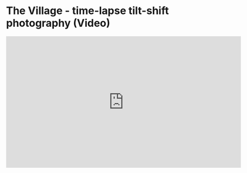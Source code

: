 # The Village - time-lapse tilt-shift photography (Video)

<iframe src="https://player.vimeo.com/video/25945509?h=4aa4de9938" width="640" height="360" frameborder="0" allow="autoplay; fullscreen; picture-in-picture" allowfullscreen></iframe>
